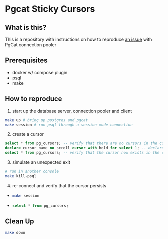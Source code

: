 # Pgcat Sticky Cursors

## What is this?
This is a repository with instructions on how to reproduce [an issue](https://github.com/postgresml/pgcat/issues/903) with PgCat connection pooler

## Prerequisites

- docker w/ compose plugin
- psql
- make

## How to reproduce

1. start up the database server, connection pooler and client
  ```bash
  make up # bring up postgres and pgcat
  make session # run psql through a session-mode connection
  ```

2. create a cursor
  ```sql
  select * from pg_cursors; -- verify that there are no cursors in the connection
  declare cursor_name no scroll cursor with hold for select 1; -- declare a cursor
  select * from pg_cursors; -- verify that the cursor now exists in the connection
  ```

3. simulate an unexpected exit
  ```bash
  # run in another console
  make kill-psql
  ```

4. re-connect and verify that the cursor persists
-
  ```bash
  make session
  ```
-
  ```sql
  select * from pg_cursors;
  ```

## Clean Up

```bash
make down
```
